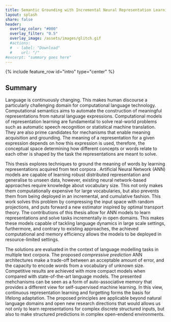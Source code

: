 ```yaml
---
title: Semantic Grounding with Incremental Neural Representation Learning
layout: splash
share: false
header:
  overlay_color: "#000"
  overlay_filter: "0.5"
  overlay_image: /assets/images/glitch.gif
  #actions:
  #  - label: "Download"
  #    url: "/"
#excerpt: "summary goes here"
---
```


{% include feature_row id="intro" type="center" %}

## Summary
Language is continuously changing. This makes human discourse a
particularly challenging domain for computational language technology.
Computational semantics aims to automate the construction of meaningful
representations from natural language expressions. Computational models of
representation learning are fundamental to solve real-world problems such as
automatic speech recognition or statistical machine translation. They are also
prime candidates for mechanisms that enable meaning acquisition and grounding.
The meaning of a representation for a given expression depends on how this
expression is used, therefore, the conceptual space determining how different
concepts or words relate to each other is shaped by the task the representations
are meant to solve. 

This thesis explores techniques to ground the meaning of words by learning
representations acquired from text corpora . Artificial Neural Network (ANN)
models are capable of learning robust distributed representation and generalise
to unseen data, however, existing neural network-based approaches require
knowledge about vocabulary size. This not only makes them computationally
expensive for large vocabularies, but also prevents them from being deployed in
an incremental, and cumulative fashion. This work solves this problem by
compressing the input space with random projections, and puts forward a new
estimator inspired by optimal transport theory. The contributions of this thesis
allow for ANN models to learn representations and solve tasks incrementally in
open domains. This makes these models capable of tackling language dynamics in
large scale settings, furthermore, and contrary to existing approaches, the
achieved computational and memory efficiency allows the models to be deployed in
resource-limited settings.  

The solutions are evaluated in the context of language modelling tasks in
multiple text corpora. The proposed _compressive prediction_ ANN
architectures make a trade-off between an acceptable amount of error, and the
capacity to encode words from a vocabulary of unknown size. Competitive results
are achieved with more compact models when compared with state-of-the-art
language models. The presented mehchanisms can be seen as a form of
auto-associative memory that provides a different view for self-supervised
machine learning. In this view, continuous representation learning and
forgetting forms the basis for lifelong adaptation. The proposed principles are
applicable beyond natural language domains and open new research directions that
would allows us not only to learn representations for complex discrete
structured inputs, but also to make structured predictions in complex open-endend environments.


<!--

### Incremental Semantic Grounding
### Meaning, Language and Grounding
### Computational Semantics
### Representation Learning as Grounding
### Neural Networks and Probabilistic Modelling
### Distributed Representations and Random Projections
### Research Questions and Contributions

## Background and Related Work
### Distributional Semantics and Language Modelling
### Vector Space Models
### Dimensionality Reduction and Random Projections
### Neural Language Models
### Energy-based models and contrastive learning

## Neural Random Projections

### Neural Probabilistic Language Modelling
### Computational Bottlenecks and Unnormalized Models
### Random Projections
### Experimental Setup
### Model Performance and Compression
### Conclusion

## Compressive Predictions

### Maximum Likelihood Bottleneck
### Estimating Unnormalized Neural Language Models 
### Contrastive Estimation and Optimal Transport
### Experimental Setup
### Noise Contrastive Estimation vs Partial Optimal Transport
### Conclusion and Future Prospects

## Conclusion

### Summary of Contributions
### Challenges and Open Questions
### Compression as a Theory of the Mind
### Future Prospects in Structured Inference

-->






